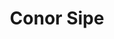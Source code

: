 ---
layout: "team"
title: "Conor Sipe"
publish_name: "Conor W. Sipe"
email: "?@?"
bg_image: "images/team/people_background.png"
photo: "/images/team/sipe.png"
lab_position: "Postdoc"
Description: "Postdoc"
status: "alumni"
draft: false
social:
type: "member"
---